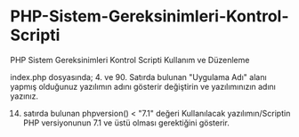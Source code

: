# PHP-Sistem-Gereksinimleri-Kontrol-Scripti
PHP Sistem Gereksinimleri Kontrol Scripti Kullanım ve Düzenleme

index.php dosyasında;
4. ve 90. Satırda bulunan "Uygulama Adı" alanı yapmış olduğunuz yazılımın adını gösterir değiştirin ve yazılımınızın adını yazınız.

14. satırda bulunan phpversion() < "7.1" değeri Kullanılacak yazılımın/Scriptin PHP versiyonunun 7.1 ve üstü olması gerektiğini gösterir.


